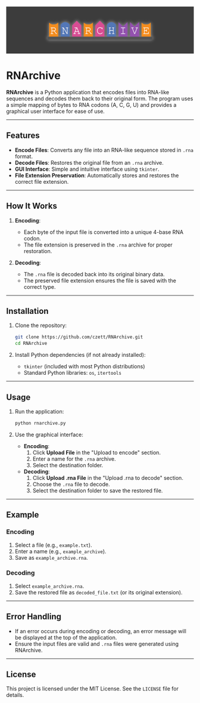 ![banner where?](https://github.com/czett/rnarchive/blob/main/assets/banner.png)

# RNArchive

**RNArchive** is a Python application that encodes files into RNA-like sequences and decodes them back to their original form. The program uses a simple mapping of bytes to RNA codons (A, C, G, U) and provides a graphical user interface for ease of use.

---

## Features

- **Encode Files**: Converts any file into an RNA-like sequence stored in `.rna` format.
- **Decode Files**: Restores the original file from an `.rna` archive.
- **GUI Interface**: Simple and intuitive interface using `tkinter`.
- **File Extension Preservation**: Automatically stores and restores the correct file extension.

---

## How It Works

1. **Encoding**: 
   - Each byte of the input file is converted into a unique 4-base RNA codon.
   - The file extension is preserved in the `.rna` archive for proper restoration.

2. **Decoding**: 
   - The `.rna` file is decoded back into its original binary data.
   - The preserved file extension ensures the file is saved with the correct type.

---

## Installation

1. Clone the repository:
   ```bash
   git clone https://github.com/czett/RNArchive.git
   cd RNArchive
   ```

2. Install Python dependencies (if not already installed):
   - `tkinter` (included with most Python distributions)
   - Standard Python libraries: `os`, `itertools`

---

## Usage

1. Run the application:
   ```bash
   python rnarchive.py
   ```

2. Use the graphical interface:
   - **Encoding**:
     1. Click **Upload File** in the "Upload to encode" section.
     2. Enter a name for the `.rna` archive.
     3. Select the destination folder.
   - **Decoding**:
     1. Click **Upload .rna File** in the "Upload .rna to decode" section.
     2. Choose the `.rna` file to decode.
     3. Select the destination folder to save the restored file.

---

## Example

### Encoding
1. Select a file (e.g., `example.txt`).
2. Enter a name (e.g., `example_archive`).
3. Save as `example_archive.rna`.

### Decoding
1. Select `example_archive.rna`.
2. Save the restored file as `decoded_file.txt` (or its original extension).

---

## Error Handling

- If an error occurs during encoding or decoding, an error message will be displayed at the top of the application.
- Ensure the input files are valid and `.rna` files were generated using RNArchive.

---

## License

This project is licensed under the MIT License. See the `LICENSE` file for details. 
